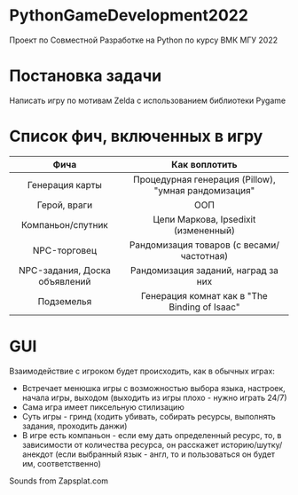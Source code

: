 # PythonGameDevelopment2022
Проект по Совместной Разработке на Python по курсу ВМК МГУ 2022

# Постановка задачи
Написать игру по мотивам Zelda с использованием библиотеки Pygame

# Список фич, включенных в игру

|         Фича           |                     Как воплотить                       |
|:----------------------:|:-------------------------------------------------------:|
| Генерация карты        |    Процедурная генерация (Pillow), "умная рандомизация" |
| Герой, враги           |    ООП                                                  |
| Компаньон/спутник      |    Цепи Маркова, Ipsedixit (измененный)                 |
| NPC-торговец           |    Рандомизация товаров (с весами/ частотная)           |
| NPC-задания, Доска объявлений        |    Рандомизация заданий, наград за них                  |                                                                  
| Подземелья             |    Генерация комнат как в "The Binding of Isaac"        |

# GUI

Взаимодействие с игроком будет происходить, как в обычных играх:
* Встречает менюшка игры с возможностью выбора языка, настроек, начала игры, выходом (выходить из игры плохо - нужно играть 24/7)
* Сама игра имеет пиксельную стилизацию
* Суть игры - гринд (ходить убивать, собирать ресурсы, выполнять задания, проходить данжи)
* В игре есть компаньон - если ему дать определенный ресурс, то, в зависимости от количества ресурса, он расскажет историю/шутку/анекдот (если выбранный язык - англ, то и пользоваться он будет им, соответственно)

Sounds from Zapsplat.com